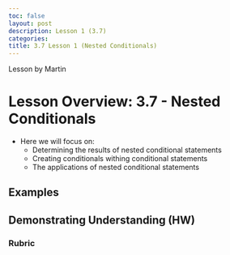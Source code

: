 ```yaml
---
toc: false
layout: post
description: Lesson 1 (3.7)
categories: 
title: 3.7 Lesson 1 (Nested Conditionals)
---
```


Lesson by Martin

# Lesson Overview: 3.7 - Nested Conditionals
- Here we will focus on:
    - Determining the results of nested conditional statements
    - Creating conditionals withing conditional statements
    - The applications of nested conditional statements

## Examples

## Demonstrating Understanding (HW)


### Rubric